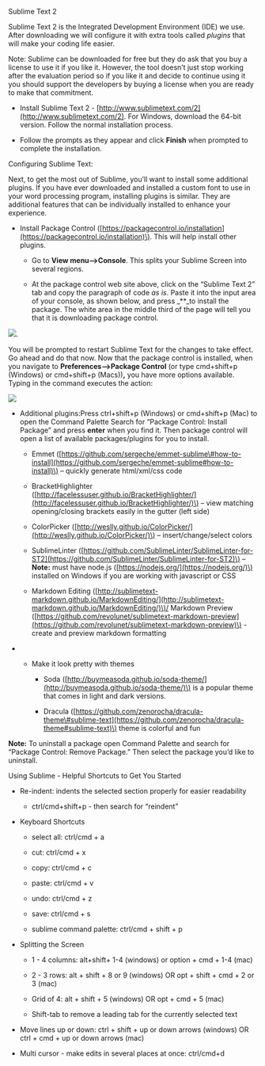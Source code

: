 Sublime Text 2

Sublime Text 2 is the Integrated Development Environment \(IDE\) we use. After downloading we will configure it with extra tools called _plugins_ that will make your coding life easier.

Note: Sublime can be downloaded for free but they do ask that you buy a license to use it if you like it. However, the tool doesn’t just stop working after the evaluation period so if you like it and decide to continue using it you should support the developers by buying a license when you are ready to make that commitment.

* Install Sublime Text 2 - [http://www.sublimetext.com/2](http://www.sublimetext.com/2). For Windows, download the 64-bit version. Follow the normal installation process.

* Follow the prompts as they appear and click **Finish** when prompted to complete the installation.


Configuring Sublime Text:

Next, to get the most out of Sublime, you’ll want to install some additional plugins. If you have ever downloaded and installed a custom font to use in your word processing program, installing plugins is similar. They are additional features that can be individually installed to enhance your experience.

* Install Package Control \([https://packagecontrol.io/installation](https://packagecontrol.io/installation)\). This will help install other plugins.

  * Go to **View menu--&gt;Console**. This splits your Sublime Screen into several regions.

  * At the package control web site above, click on the “Sublime Text 2” tab and copy the paragraph of code _as is_. Paste it into the input area of your console, as shown below, and press \_\*\*\_to install the package. The white area in the middle third of the page will tell you that it is downloading package control.



![](export/assets/image08png.png).

You will be prompted to restart Sublime Text for the changes to take effect. Go ahead and do that now. Now that the package control is installed, when you navigate to **Preferences--&gt;Package Control** \(or type cmd+shift+p \(Windows\) or cmd+shift+p \(Macs\)\)**,** you have more options available. Typing in the command executes the action:

![](export/assets/image04png.png)

* Additional plugins:Press ctrl+shift+p \(Windows\) or cmd+shift+p \(Mac\) to open the Command Palette Search for “Package Control: Install Package” and press **enter** when you find it. Then package control will open a list of available packages/plugins for you to install.

  * Emmet \([https://github.com/sergeche/emmet-sublime\#how-to-install](https://github.com/sergeche/emmet-sublime#how-to-install)\) – quickly generate html/xml/css code

  * BracketHighlighter \([http://facelessuser.github.io/BracketHighlighter/](http://facelessuser.github.io/BracketHighlighter/)\) – view matching opening/closing brackets easily in the gutter \(left side\)

  * ColorPicker \([http://weslly.github.io/ColorPicker/](http://weslly.github.io/ColorPicker/)\) – insert/change/select colors

  * SublimeLinter \([https://github.com/SublimeLinter/SublimeLinter-for-ST2](https://github.com/SublimeLinter/SublimeLinter-for-ST2)\) – **Note:** must have node.js \([https://nodejs.org/](https://nodejs.org/)\) installed on Windows if you are working with javascript or CSS

  * Markdown Editing \([http://sublimetext-markdown.github.io/MarkdownEditing/](http://sublimetext-markdown.github.io/MarkdownEditing/)\)/ Markdown Preview \([https://github.com/revolunet/sublimetext-markdown-preview](https://github.com/revolunet/sublimetext-markdown-preview)\) - create and preview markdown formatting



* * Make it look pretty with themes

    * Soda \([http://buymeasoda.github.io/soda-theme/](http://buymeasoda.github.io/soda-theme/)\) is a popular theme that comes in light and dark versions.

    * Dracula \([https://github.com/zenorocha/dracula-theme\#sublime-text](https://github.com/zenorocha/dracula-theme#sublime-text)\) theme is colorful and fun




**Note:** To uninstall a package open Command Palette and search for “Package Control: Remove Package.” Then select the package you’d like to uninstall.

Using Sublime - Helpful Shortcuts to Get You Started

* Re-indent: indents the selected section properly for easier readability

  * ctrl/cmd+shift+p - then search for “reindent”

* Keyboard Shortcuts

  * select all: ctrl/cmd + a

  * cut: ctrl/cmd + x

  * copy: ctrl/cmd + c

  * paste: ctrl/cmd + v

  * undo: ctrl/cmd + z

  * save: ctrl/cmd + s

  * sublime command palette: ctrl/cmd + shift + p



* Splitting the Screen

  * 1 - 4 columns: alt+shift+ 1-4 \(windows\) or option + cmd + 1-4 \(mac\)

  * 2 - 3 rows: alt + shift + 8 or 9 \(windows\) OR opt + shift + cmd + 2 or 3 \(mac\)

  * Grid of 4: alt + shift + 5 \(windows\) OR opt + cmd + 5 \(mac\)

  * Shift-tab to remove a leading tab for the currently selected text



* Move lines up or down: ctrl + shift + up or down arrows \(windows\) OR ctrl + cmd + up or down arrows \(mac\)

* Multi cursor - make edits in several places at once: ctrl/cmd+d




